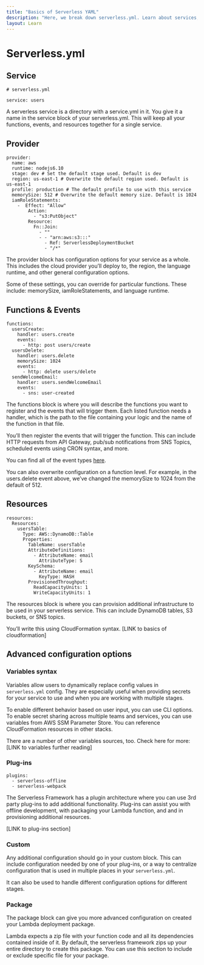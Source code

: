 ```yaml
---
title: "Basics of Serverless YAML"
description: "Here, we break down serverless.yml. Learn about services, providers, functions, events and more."
layout: Learn
---
```


# Serverless.yml

## Service

```
# serverless.yml

service: users
```

A serverless service is a directory with a service.yml in it. You give it a name in the service block of your serverless.yml. This will keep all your functions, events, and resources together for a single service.

## Provider

```
provider:
  name: aws
  runtime: nodejs6.10
  stage: dev # Set the default stage used. Default is dev
  region: us-east-1 # Overwrite the default region used. Default is us-east-1
  profile: production # The default profile to use with this service
  memorySize: 512 # Overwrite the default memory size. Default is 1024
  iamRoleStatements:
    -  Effect: "Allow"
        Action:
          - "s3:PutObject"
        Resource:
          Fn::Join:
            - ""
            - - "arn:aws:s3:::"
              - Ref: ServerlessDeploymentBucket
              - "/*"
```

The provider block has configuration options for your service as a whole. This includes the cloud provider you’ll deploy to, the region, the language runtime, and other general configuration options.

Some of these settings, you can override for particular functions. These include: memorySize, iamRoleStatements, and language runtime.

## Functions & Events

```
functions:
  usersCreate:
    handler: users.create
    events:
      - http: post users/create
  usersDelete:
    handler: users.delete
    memorySize: 1024
    events:
      - http: delete users/delete
  sendWelcomeEmail:
    handler: users.sendWelcomeEmail
    events:
      - sns: user-created
```

The functions block is where you will describe the functions you want to register and the events that will trigger them. Each listed function needs a handler, which is the path to the file containing your logic and the name of the function in that file.

You’ll then register the events that will trigger the function. This can include HTTP requests from API Gateway, pub/sub notifications from SNS Topics, scheduled events using CRON syntax, and more.

You can find all of the event types [here](https://serverless.com/framework/docs/providers/aws/events/). 

You can also overwrite configuration on a function level. For example, in the users.delete event above, we’ve changed the memorySize to 1024 from the default of 512.

## Resources

```
resources:
  Resources:
    usersTable:
      Type: AWS::DynamoDB::Table
      Properties:
        TableName: usersTable
        AttributeDefinitions:
          - AttributeName: email
            AttributeType: S
        KeySchema:
          - AttributeName: email
            KeyType: HASH
        ProvisionedThroughput:
          ReadCapacityUnits: 1
          WriteCapacityUnits: 1
```

The resources block is where you can provision additional infrastructure to be used in your serverless service. This can include DynamoDB tables, S3 buckets, or SNS topics.

You’ll write this using CloudFormation syntax. [LINK to basics of cloudformation]

## Advanced configuration options

### Variables syntax

Variables allow users to dynamically replace config values in `serverless.yml` config.
They are especially useful when providing secrets for your service to use and when you are working with multiple stages.
 
To enable different behavior based on user input, you can use CLI options. To enable secret sharing across multiple teams and services, you can use variables from AWS SSM Parameter Store. You can reference CloudFormation resources in other stacks.
 
There are a number of other variables sources, too. Check here for more:
[LINK to variables further reading]

### Plug-ins

```
plugins:
  - serverless-offline
  - serverless-webpack
```
The Serverless Framework has a plugin architecture where you can use 3rd party plug-ins to add additional functionality. Plug-ins can assist you with offline development, with packaging your Lambda function, and and in provisioning additional resources.

[LINK to plug-ins section]

### Custom

Any additional configuration should go in your custom block. This can include configuration needed by one of your plug-ins, or a way to centralize configuration that is used in multiple places in your `serverless.yml`.

It can also be used to handle different configuration options for different stages.

### Package

The package block can give you more advanced configuration on created your Lambda deployment package.

Lambda expects a zip file with your function code and all its dependencies contained inside of it. By default, the serverless framework zips up your entire directory to create this package. You can use this section to include or exclude specific file for your package.